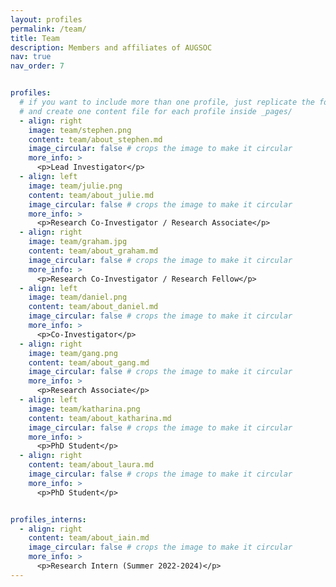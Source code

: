 ```yaml
---
layout: profiles
permalink: /team/
title: Team
description: Members and affiliates of AUGSOC
nav: true
nav_order: 7


profiles:
  # if you want to include more than one profile, just replicate the following block
  # and create one content file for each profile inside _pages/
  - align: right
    image: team/stephen.png
    content: team/about_stephen.md
    image_circular: false # crops the image to make it circular
    more_info: >
      <p>Lead Investigator</p>
  - align: left
    image: team/julie.png
    content: team/about_julie.md
    image_circular: false # crops the image to make it circular
    more_info: >
      <p>Research Co-Investigator / Research Associate</p> 
  - align: right
    image: team/graham.jpg
    content: team/about_graham.md
    image_circular: false # crops the image to make it circular
    more_info: >
      <p>Research Co-Investigator / Research Fellow</p> 
  - align: left
    image: team/daniel.png
    content: team/about_daniel.md
    image_circular: false # crops the image to make it circular
    more_info: >
      <p>Co-Investigator</p>  
  - align: right
    image: team/gang.png
    content: team/about_gang.md
    image_circular: false # crops the image to make it circular
    more_info: >
      <p>Research Associate</p>  
  - align: left
    image: team/katharina.png
    content: team/about_katharina.md
    image_circular: false # crops the image to make it circular
    more_info: >
      <p>PhD Student</p>  
  - align: right
    content: team/about_laura.md
    image_circular: false # crops the image to make it circular
    more_info: >
      <p>PhD Student</p>  


profiles_interns:
  - align: right
    content: team/about_iain.md
    image_circular: false # crops the image to make it circular
    more_info: >
      <p>Research Intern (Summer 2022-2024)</p>
---
```



